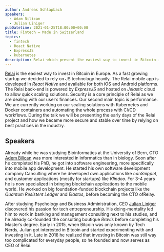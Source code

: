 ```yaml
---
author: Andreas Schlapbach
speakers:
  - Adam Bilican
  - Julian Liniger
pubDatetime: 2021-01-25T18:00:00+00:00
title: Fintech – Made in Switzerland
topics:
  - fintech
  - React Native
  - ExpressJS
  - kubernetes
description: Relai which present the easiest way to invest in Bitcoin in Europe show how they scaled their app and architecture as their startup grows.
---
```


[Relai](https://relai.app/) is the easiest way to invest in Bitcoin in Europe. As a fast growing startup we decided to rely on JS technology heavily. The Relai mobile app is developed in _React Native_ and available for both iOS and Android platforms. The Relai back-end is powered by _ExpressJS_ and hosted on _Jelastic_ cloud to allow quick scaling solutions. Security is a core principle of Relai as we are dealing with our user’s finances. Our second main topic is performance. We are currently working on our scaling solutions with Kubernetes and Docker containers and automating the whole process with CI/CD workflows. During the talk we will be presenting the early days of the Relai project and how we became more secure and stable over time by relying on best practices in the industry.

## Speakers

Already while he was studying Bioinformatics at the University of Bern, CTO [Adem Bilican](https://www.linkedin.com/in/adem-bilican-9a808a126/) was more interested in informatics than in biology. Soon after he completed his PhD, he got into software engineering, more specifically into mobile app development. He started his own software development company Cansulting where he developed own applications like _canSnippet_, and customer applications (mostly for startups) like _Klindoo_. For 3-4 years he is now specialized in bringing blockchain applications to the mobile world. He worked on big foundation-funded blockchain projects like the _Quantum Resistent Ledger_ and _Elastos_, before becoming the CTO ofRelay.

After studying Psychology and Business Administration, CEO [Julian Liniger](https://www.linkedin.com/in/julianliniger/) discovered his passion for tech entrepreneurship. His doing-mentality led him to work in banking and management consulting next to his studies, and he already co-founded the consulting boutique _Bravis_ before completing his Master’s degree. Early in 2015, when Bitcoin was only known by Tech Nerds, Julian got interested in Bitcoin and started experimenting with and investing in it. Late in 2018 he realized that investing in Bitcoin was still way too complicated for everyday people, so he founded and now serves as CEO of Relai.
